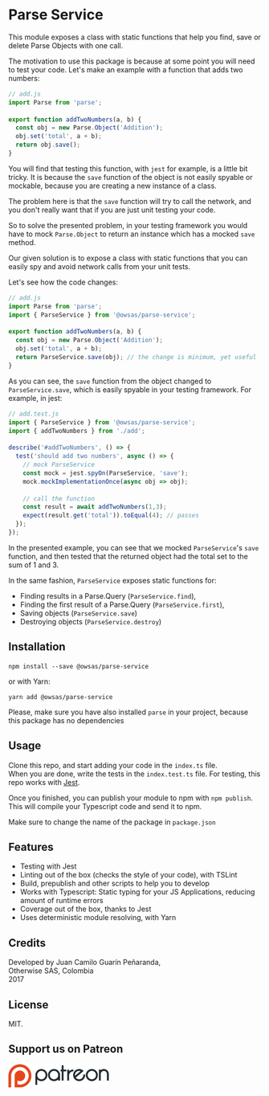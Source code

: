 # Parse Service

This module exposes a class with static functions that help you find, save or delete Parse Objects with one call.

The motivation to use this package is because at some point you will need to test your code. Let's make an example with a function that adds two numbers:

```js
// add.js
import Parse from 'parse';

export function addTwoNumbers(a, b) {
  const obj = new Parse.Object('Addition');
  obj.set('total', a + b);
  return obj.save();
}
```
You will find that testing this function, with `jest` for example, is a little bit tricky. It is because the `save` function of the object is not easily spyable or mockable, because you are creating a new instance of a class.

The problem here is that the `save` function will try to call the network, and you don't really want that if you are just unit testing your code.

So to solve the presented problem, in your testing framework you would have to mock `Parse.Object` to return an instance which has a mocked `save` method.

Our given solution is to expose a class with static functions that you can easily spy and avoid network calls from your unit tests.

Let's see how the code changes:

```js
// add.js
import Parse from 'parse';
import { ParseService } from '@owsas/parse-service';

export function addTwoNumbers(a, b) {
  const obj = new Parse.Object('Addition');
  obj.set('total', a + b);
  return ParseService.save(obj); // the change is minimum, yet useful
}
```

As you can see, the `save` function from the object changed to `ParseService.save`, which is easily spyable in your testing framework. For example, in jest: 

```js 
// add.test.js
import { ParseService } from '@owsas/parse-service';
import { addTwoNumbers } from './add';

describe('#addTwoNumbers', () => {
  test('should add two numbers', async () => {
    // mock ParseService
    const mock = jest.spyOn(ParseService, 'save');
    mock.mockImplementationOnce(async obj => obj);

    // call the function
    const result = await addTwoNumbers(1,3);
    expect(result.get('total')).toEqual(4); // passes
  });
});
``` 

In the presented example, you can see that we mocked `ParseService`'s `save` function, and then tested that the returned object had the total set to the sum of 1 and 3.

In the same fashion, `ParseService` exposes static functions for:
* Finding results in a Parse.Query (`ParseService.find`),
* Finding the first result of a Parse.Query (`ParseService.first`),
* Saving objects (`ParseService.save`)
* Destroying objects (`ParseService.destroy`)


## Installation

```
npm install --save @owsas/parse-service
```

or with Yarn:
```
yarn add @owsas/parse-service
```

Please, make sure you have also installed `parse` in your project, because this package has no dependencies

## Usage

Clone this repo, and start adding your code in the `index.ts` file.  
When you are done, write the tests in the `index.test.ts` file. For testing, this repo works with [Jest](https://facebook.github.io/jest/).

Once you finished, you can publish your module to npm with `npm publish`. This will compile your Typescript code
and send it to npm.

Make sure to change the name of the package in `package.json`

## Features
* Testing with Jest
* Linting out of the box (checks the style of your code), with TSLint
* Build, prepublish and other scripts to help you to develop
* Works with Typescript: Static typing for your JS Applications, reducing amount of runtime errors
* Coverage out of the box, thanks to Jest
* Uses deterministic module resolving, with Yarn

## Credits

Developed by Juan Camilo Guarín Peñaranda,  
Otherwise SAS, Colombia  
2017

## License 

MIT.

## Support us on Patreon
[![patreon](./repo/patreon.png)](https://patreon.com/owsas)
